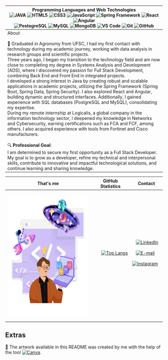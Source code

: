 | Programming Languages and Web Technologies<br>![JAVA](https://img.shields.io/badge/Java-ED8B00?style=flat-square&logo=openjdk&logoColor=white) ![HTML5](https://img.shields.io/badge/-HTML5-E34F26?style=flat-square&logo=html5&logoColor=white) ![CSS3](https://img.shields.io/badge/-CSS3-1572B6?style=flat-square&logo=css3&logoColor=white) ![JavaScript](https://img.shields.io/badge/-JavaScript-F7DF1E?style=flat-square&logo=javascript&logoColor=black) ![Spring Framework](https://img.shields.io/badge/Spring_Framework-6DB33F?style=flat-square&logo=Spring&logoColor=white) ![React](https://img.shields.io/badge/-React-61DAFB?style=flat-square&logo=react&logoColor=white) ![Angular](https://img.shields.io/badge/Angular-DD0031?style=flat-square&logo=angular&logoColor=white) <br> ![PostegreSQL](https://img.shields.io/badge/PostgreSQL-4169e1?style=flat-square&logo=postgresql&logoColor=white) ![MySQL](https://img.shields.io/badge/MySQL-4479A1?style=flat-square&logo=mysql&logoColor=white) ![MongoDB](https://img.shields.io/badge/MongoDB-47A248?style=flat-square&logo=mongodb&logoColor=white) ![VS Code](https://img.shields.io/badge/-VS%20Code-007ACC?style=flat-square&logo=visual-studio-code&logoColor=white) ![Git](https://img.shields.io/badge/-Git-F05032?style=flat-square&logo=git&logoColor=white) ![GitHub](https://img.shields.io/badge/-GitHub-181717?style=flat-square&logo=github&logoColor=white)  |
|------------------------------------------------------------------------------------|
| About<br><br> 👋 Graduated in Agronomy from UFSC, I had my first contact with technology during my academic journey, working with data analysis in research groups and scientific projects.<br> Three years ago, I began my transition to the technology field and am now close to completing my degree in Systems Analysis and Development (ADS), where I discovered my passion for Full Stack Development, combining Back End and Front End in integrated projects.<br> I developed a strong interest in Java by creating robust and scalable applications in academic projects, utilizing the Spring Framework (Spring Boot, Spring Data, Spring Security). I also explored React and Angular, building dynamic and structured interfaces. Additionally, I gained experience with SQL databases (PostgreSQL and MySQL), consolidating my expertise.<br> During my remote internship at Logicalis, a global company in the information technology sector, I deepened my knowledge in Networks and Cybersecurity, earning certifications such as FCA and FCF, among others. I also acquired experience with tools from Fortinet and Cisco manufacturers.<br><br> 🔍 **Professional Goal**:<br> I am determined to secure my first opportunity as a Full Stack Developer. My goal is to grow as a developer, refine my technical and interpersonal skills, contribute to innovative and impactful technological solutions, and continue learning and sharing knowledge. |

| That's me | GitHub Statistics | Contact |
|-------|-------------------|---------|
| &nbsp;&nbsp; <div><img align="left" alt="Mariana-Schlick-Dev" height="380" width="380" src="./dev.png"></div> &nbsp;&nbsp; | &nbsp;&nbsp;&nbsp;&nbsp;&nbsp;&nbsp; [![Top Langs](https://github-readme-stats.vercel.app/api/top-langs/?username=mariana-schlick&layout=donut-vertical)](https://github.com/anuraghazra/github-readme-stats) &nbsp;&nbsp;&nbsp;&nbsp;&nbsp;&nbsp; | &nbsp;&nbsp; [![LinkedIn](https://img.shields.io/badge/LinkedIn-0077B5?style=flat-square&logo=linkedin&logoColor=white)](https://www.linkedin.com/in/mariana-schlickmann/) &nbsp;&nbsp; <br> &nbsp;&nbsp; [![E-mail](https://img.shields.io/badge/E--mail-D14836?style=flat-square&logo=gmail&logoColor=white)](mailto:mariana.silva@gmail.com) &nbsp;&nbsp; <br> &nbsp;&nbsp; [![Instagram](https://img.shields.io/badge/Instagram-E4405F?style=flat-square&logo=instagram&logoColor=white)](https://instagram.com/mariana.schlick) &nbsp;&nbsp; |




## Extras

🎨 The artwork available in this README was created by me with the help of the tool [![Canva](https://img.shields.io/badge/Canva-FF6F00?style=flat&logo=canva&logoColor=white)](https://www.canva.com).
